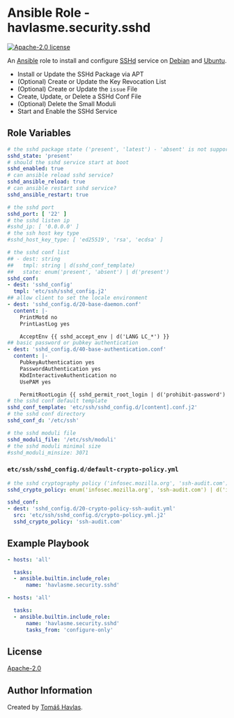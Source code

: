Ansible Role - havlasme.security.sshd
=====================================

[![Apache-2.0 license][license-image]][license-link]

An [Ansible](https://www.ansible.com/) role to install and configure [SSHd](https://www.openssh.com/) service on [Debian](https://www.debian.org/) and [Ubuntu](https://www.ubuntu.com/).

- Install or Update the SSHd Package via APT
- (Optional) Create or Update the Key Revocation List
- (Optional) Create or Update the `issue` File
- Create, Update, or Delete a SSHd Conf File
- (Optional) Delete the Small Moduli
- Start and Enable the SSHd Service

Role Variables
--------------

```yaml
# the sshd package state ('present', 'latest') - 'absent' is not supported
sshd_state: 'present'
# should the sshd service start at boot
sshd_enabled: true
# can ansible reload sshd service?
sshd_ansible_reload: true
# can ansible restart sshd service?
sshd_ansible_restart: true

# the sshd port
sshd_port: [ '22' ]
# the sshd listen ip
#sshd_ip: [ '0.0.0.0' ]
# the ssh host key type
#sshd_host_key_type: [ 'ed25519', 'rsa', 'ecdsa' ]

# the sshd conf list
## - dest: string
##   tmpl: string | d(sshd_conf_template)
##   state: enum('present', 'absent') | d('present')
sshd_conf:
- dest: 'sshd_config'
  tmpl: 'etc/ssh/sshd_config.j2'
## allow client to set the locale environment
- dest: 'sshd_config.d/20-base-daemon.conf'
  content: |-
    PrintMotd no
    PrintLastLog yes

    AcceptEnv {{ sshd_accept_env | d('LANG LC_*') }}
## basic password or pubkey authentication
- dest: 'sshd_config.d/40-base-authentication.conf'
  content: |-
    PubkeyAuthentication yes
    PasswordAuthentication yes
    KbdInteractiveAuthentication no
    UsePAM yes

    PermitRootLogin {{ sshd_permit_root_login | d('prohibit-password') }}
# the sshd conf default template
sshd_conf_template: 'etc/ssh/sshd_config.d/[content].conf.j2'
# the sshd conf directory
sshd_conf_d: '/etc/ssh'

# the sshd moduli file
sshd_moduli_file: '/etc/ssh/moduli'
# the sshd moduli minimal size
#sshd_moduli_minsize: 3071
```

### `etc/ssh/sshd_config.d/default-crypto-policy.yml`

```yaml title='etc/ssh/sshd_config.d/default-crypto-policy.yml'
# the sshd cryptography policy ('infosec.mozilla.org', 'ssh-audit.com')
sshd_crypto_policy: enum('infosec.mozilla.org', 'ssh-audit.com') | d('infosec.mozilla.org')
```

```yaml
sshd_conf:
- dest: 'sshd_config.d/20-crypto-policy-ssh-audit.yml'
  src: 'etc/ssh/sshd_config.d/crypto-policy.yml.j2'
  sshd_crypto_policy: 'ssh-audit.com'
```

Example Playbook
----------------

```yaml title='Minimal'
- hosts: 'all'

  tasks:
  - ansible.builtin.include_role:
      name: 'havlasme.security.sshd'
```

```yaml title='Configure-Only'
- hosts: 'all'

  tasks:
  - ansible.builtin.include_role:
      name: 'havlasme.security.sshd'
      tasks_from: 'configure-only'
```

License
-------

[Apache-2.0][license-link]

Author Information
------------------

Created by [Tomáš Havlas](https://havlas.me/).


[license-image]: https://img.shields.io/badge/license-Apache2.0-blue.svg?style=flat-square
[license-link]: ../../LICENSE
